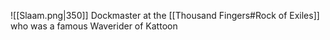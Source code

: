 ![[Slaam.png|350]]
Dockmaster at the [[Thousand Fingers#Rock of Exiles]] who was a famous Waverider of Kattoon